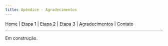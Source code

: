```yaml
---
title: Apêndice - Agradecimentos
---
```


[Home](/master-degree-dissertation) | [Etapa 1](etapa-1) | [Etapa 2](etapa-2) | [Etapa 3](etapa-3) | [Agradecimentos](agradecimentos) | [Contato](contato)
<hr/>

Em construção.